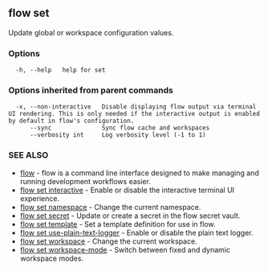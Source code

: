 ## flow set

Update global or workspace configuration values.

### Options

```
  -h, --help   help for set
```

### Options inherited from parent commands

```
  -x, --non-interactive   Disable displaying flow output via terminal UI rendering. This is only needed if the interactive output is enabled by default in flow's configuration.
      --sync              Sync flow cache and workspaces
      --verbosity int     Log verbosity level (-1 to 1)
```

### SEE ALSO

* [flow](flow.md)	 - flow is a command line interface designed to make managing and running development workflows easier.
* [flow set interactive](flow_set_interactive.md)	 - Enable or disable the interactive terminal UI experience.
* [flow set namespace](flow_set_namespace.md)	 - Change the current namespace.
* [flow set secret](flow_set_secret.md)	 - Update or create a secret in the flow secret vault.
* [flow set template](flow_set_template.md)	 - Set a template definition for use in flow.
* [flow set use-plain-text-logger](flow_set_use-plain-text-logger.md)	 - Enable or disable the plain text logger.
* [flow set workspace](flow_set_workspace.md)	 - Change the current workspace.
* [flow set workspace-mode](flow_set_workspace-mode.md)	 - Switch between fixed and dynamic workspace modes.

